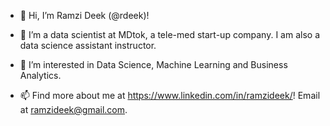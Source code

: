 - 👋 Hi, I’m Ramzi Deek (@rdeek)!
- 🌱 I’m a data scientist at MDtok, a tele-med start-up company. I am also a data science assistant instructor. 
- 👀 I’m interested in Data Science, Machine Learning and Business Analytics.

- 📫 Find more about me at https://www.linkedin.com/in/ramzideek/! Email at ramzideek@gmail.com.

<!---
rdeek/rdeek is a ✨ special ✨ repository because its `README.md` (this file) appears on your GitHub profile.
You can click the Preview link to take a look at your changes.
--->
